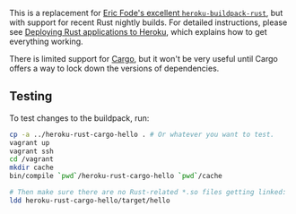 This is a replacement for
[Eric Fode's excellent `heroku-buildpack-rust`][fode], but with support for
recent Rust nightly builds.  For detailed instructions, please see
[Deploying Rust applications to Heroku][instructions], which explains how
to get everything working.

There is limited support for [Cargo][cargo], but it won't be very useful
until Cargo offers a way to lock down the versions of dependencies.

## Testing

To test changes to the buildpack, run:

``` sh
cp -a ../heroku-rust-cargo-hello . # Or whatever you want to test.
vagrant up
vagrant ssh
cd /vagrant
mkdir cache
bin/compile `pwd`/heroku-rust-cargo-hello `pwd`/cache

# Then make sure there are no Rust-related *.so files getting linked:
ldd heroku-rust-cargo-hello/target/hello
```

[fode]: https://github.com/ericfode/heroku-buildpack-rust
[instructions]: http://www.randomhacks.net/2014/05/30/rust-heroku-rustful/
[cargo]: http://crates.io/
